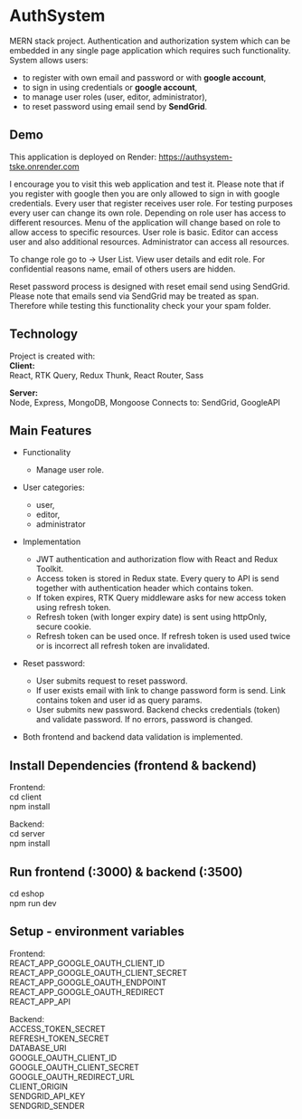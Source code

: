 # AuthSystem
MERN stack project. Authentication and authorization system which can be embedded in any single page application which requires such functionality.
System allows users:
- to register with own email and password or with **google account**,
- to sign in using credentials or **google account**,
- to manage user roles (user, editor, administrator),
- to reset password using email send by **SendGrid**.

## Demo
This application is deployed on Render: https://authsystem-tske.onrender.com

I encourage you to visit this web application and test it.
Please note that if you register with google then you are only allowed to sign in with google credentials.
Every user that register receives user role. For testing purposes every user can change its own role.
Depending on role user has access to different resources. Menu of the application will change based on role to allow access to specific resources.
User role is basic. Editor can access user and also additional resources. Administrator can access all resources.

To change role go to -> User List. View user details and edit role.
For confidential reasons name, email of others users are hidden.

Reset password process is designed with reset email send using SendGrid. Please note that emails send via SendGrid may be treated as span. Therefore while testing this functionality check your your spam folder.

## Technology
Project is created with:</br>
**Client:**</br>
React, RTK Query, Redux Thunk, React Router, Sass

**Server:**</br>
Node, Express, MongoDB, Mongoose
Connects to: SendGrid, GoogleAPI

## Main Features
 * Functionality
    * Manage user role.

* User categories:
    * user,
    * editor,
    * administrator

* Implementation
    * JWT authentication and authorization flow with React and Redux Toolkit.
    * Access token is stored in Redux state. Every query to API is send together with authentication header which contains token.
    * If token expires, RTK Query middleware asks for new access token using refresh token.
    * Refresh token (with longer expiry date) is sent using httpOnly, secure cookie.
    * Refresh token can be used once. If refresh token is used used twice or is incorrect all refresh token are invalidated.

* Reset password:
    * User submits request to reset password.
    * If user exists email with link to change password form is send. Link contains token and user id as query params.
    * User submits new password. Backend checks credentials (token) and validate password. If no errors, password is changed.

* Both frontend and backend data validation is implemented.

## Install Dependencies (frontend & backend)
Frontend:</br>
cd client</br>
npm install</br>

Backend:</br>
cd server</br>
npm install</br>

## Run frontend (:3000) & backend (:3500)
cd eshop</br>
npm run dev</br>

## Setup - environment variables
Frontend:</br>
REACT_APP_GOOGLE_OAUTH_CLIENT_ID</br>
REACT_APP_GOOGLE_OAUTH_CLIENT_SECRET</br>
REACT_APP_GOOGLE_OAUTH_ENDPOINT</br>
REACT_APP_GOOGLE_OAUTH_REDIRECT</br>
REACT_APP_API</br>

Backend:</br>
ACCESS_TOKEN_SECRET</br>
REFRESH_TOKEN_SECRET</br>
DATABASE_URI</br>
GOOGLE_OAUTH_CLIENT_ID</br>
GOOGLE_OAUTH_CLIENT_SECRET</br>
GOOGLE_OAUTH_REDIRECT_URL</br>
CLIENT_ORIGIN</br>
SENDGRID_API_KEY</br>
SENDGRID_SENDER</br>
